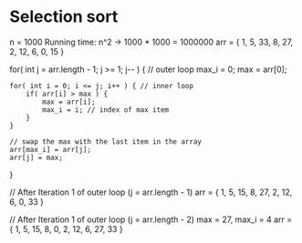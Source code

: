 # Selection sort
n = 1000
Running time: n^2 -> 1000 * 1000 = 1000000
arr = { 1, 5, 33, 8, 27, 2, 12, 6, 0, 15 }

for( int j = arr.length - 1; j >= 1; j-- ) { // outer loop
    max_i = 0;
    max = arr[0];

    for( int i = 0; i <= j; i++ ) { // inner loop
        if( arr[i] > max ) {
            max = arr[i];
            max_i = i; // index of max item
        }
    }

    // swap the max with the last item in the array
    arr[max_i] = arr[j];
    arr[j] = max;
}

// After Iteration 1 of outer loop (j = arr.length - 1)
arr = { 1, 5, 15, 8, 27, 2, 12, 6, 0, 33 }

// After Iteration 1 of outer loop (j = arr.length - 2)
max = 27, max_i = 4
arr = { 1, 5, 15, 8, 0, 2, 12, 6, 27, 33 }